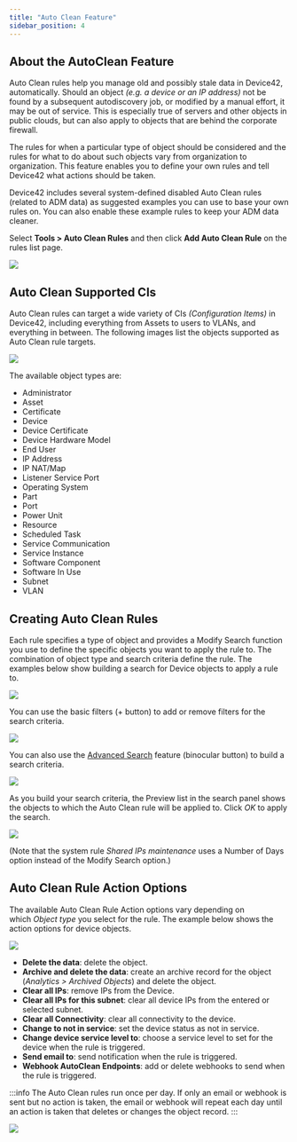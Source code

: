 ```yaml
---
title: "Auto Clean Feature"
sidebar_position: 4
---
```


## About the AutoClean Feature

Auto Clean rules help you manage old and possibly stale data in Device42, automatically. Should an object _(e.g. a device or an IP address)_ not be found by a subsequent autodiscovery job, or modified by a manual effort, it may be out of service. This is especially true of servers and other objects in public clouds, but can also apply to objects that are behind the corporate firewall.

The rules for when a particular type of object should be considered and the rules for what to do about such objects vary from organization to organization. This feature enables you to define your own rules and tell Device42 what actions should be taken.

Device42 includes several system-defined disabled Auto Clean rules (related to ADM data) as suggested examples you can use to base your own rules on. You can also enable these example rules to keep your ADM data cleaner.

Select **Tools > Auto Clean Rules** and then click **Add Auto Clean Rule** on the rules list page.

![](/assets/images/AutoClean-menu-item.png)

## Auto Clean Supported CIs

Auto Clean rules can target a wide variety of CIs _(Configuration Items)_ in Device42, including everything from Assets to users to VLANs, and everything in between. The following images list the objects supported as Auto Clean rule targets. 

![](/assets/images/AutoClean-object-type-drop-down.png)

The available object types are:

- Administrator
- Asset
- Certificate
- Device
- Device Certificate
- Device Hardware Model
- End User
- IP Address
- IP NAT/Map
- Listener Service Port
- Operating System
- Part
- Port
- Power Unit
- Resource
- Scheduled Task
- Service Communication
- Service Instance
- Software Component
- Software In Use
- Subnet
- VLAN

## Creating Auto Clean Rules

Each rule specifies a type of object and provides a Modify Search function you use to define the specific objects you want to apply the rule to. The combination of object type and search criteria define the rule. The examples below show building a search for Device objects to apply a rule to.

![](/assets/images/18.06.00_auto-clean-add-device-search.png)

You can use the basic filters (+ button) to add or remove filters for the search criteria.

![](/assets/images/18.06.00_auto-clean-add-device-search-2-filters.png)

You can also use the [Advanced Search](getstarted/advanced-search-feature.md) feature (binocular button) to build a search criteria.

![](/assets/images/18.06.00_auto-clean-add-device-search-3-advanced-search.png)

As you build your search criteria, the Preview list in the search panel shows the objects to which the Auto Clean rule will be applied to. Click _OK_ to apply the search.

![](/assets/images/18.06.00_auto-clean-add-device-search-4-filter-applied.png)

(Note that the system rule _Shared IPs maintenance_ uses a Number of Days option instead of the Modify Search option.)

## Auto Clean Rule Action Options

The available Auto Clean Rule Action options vary depending on which _Object type_ you select for the rule. The example below shows the action options for device objects.

![](/assets/images/AutoClean-device-action-options.png)

- **Delete the data**: delete the object. 
- **Archive and delete the data**: create an archive record for the object (_Analytics > Archived Objects_) and delete the object. 
- **Clear all IPs**: remove IPs from the Device. 
- **Clear all IPs for this subnet**: clear all device IPs from the entered or selected subnet. 
- **Clear all Connectivity**: clear all connectivity to the device. 
- **Change to not in service**: set the device status as not in service. 
- **Change device service level to**: choose a service level to set for the device when the rule is triggered. 
- **Send email to**: send notification when the rule is triggered. 
- **Webhook AutoClean Endpoints**: add or delete webhooks to send when the rule is triggered.

:::info 
The Auto Clean rules run once per day. If only an email or webhook is sent but no action is taken, the email or webhook will repeat each day until an action is taken that deletes or changes the object record.
:::

![](/assets/images/AutoClean-device-webhook-section.png)
